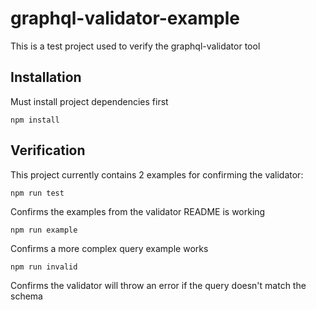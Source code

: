 # graphql-validator-example

This is a test project used to verify the graphql-validator tool

## Installation

Must install project dependencies first

```
npm install
```

## Verification

This project currently contains 2 examples for confirming the validator:

```
npm run test
```
Confirms the examples from the validator README is working

```
npm run example
```
Confirms a more complex query example works

```
npm run invalid
```
Confirms the validator will throw an error if the query doesn't match the schema
